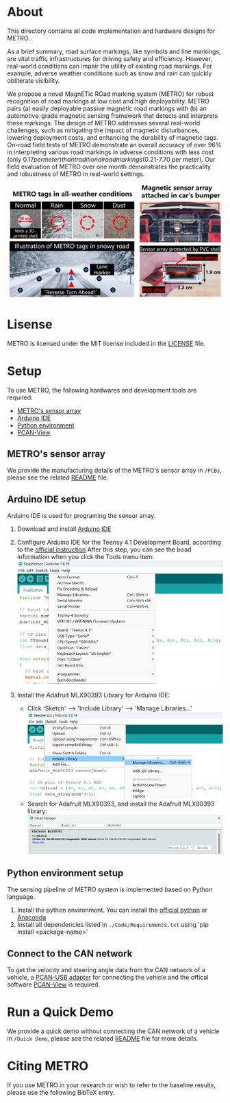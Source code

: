 # About
This directory contains all code implementation and hardware designs for METRO.

As a brief summary, road surface markings, like symbols and line markings, are vital
traffic infrastructures for driving safety and efficiency. However,
real-world conditions can impair the utility of existing road markings. For example, adverse weather conditions such as snow and
rain can quickly obliterate visibility.

We propose a novel MagnETic ROad marking system (METRO)
for robust recognition of road markings at low cost and high deployability. METRO pairs (a) easily deployable passive magnetic road
markings with (b) an automotive-grade magnetic sensing framework that detects and interprets these markings. The design of
METRO addresses several real-world challenges, such as mitigating
the impact of magnetic disturbances, lowering deployment costs,
and enhancing the durability of magnetic tags. On-road field tests of
METRO demonstrate an overall accuracy of over 96% in interpreting
various road markings in adverse conditions with less cost (only
$0.17 per meter) than traditional road markings ($0.21-7.70 per meter). Our field evaluation of METRO over one month demonstrates
the practicality and robustness of METRO in real-world settings.


![plot](./Img/illustration.png)


# Lisense
METRO is licensed under the MIT license included in the [LICENSE](./LICENSE) file.

# Setup
To use METRO, the following hardwares and development tools are required:
* [METRO's sensor array](#metros-sensor-array)
* [Arduino IDE](#arduino-ide-setup)
* [Python environment](#python-environment-setup)
* [PCAN-View](#connect-to-the-can-network)

## METRO's sensor array
We provide the manufacturing details of the METRO's sensor array in `/PCBs`, please see the related [README](./PCBs/README.md) file.

## Arduino IDE setup
Arduino IDE is used for programing the sensor array.

1. Download and install [Arduino IDE](https://www.arduino.cc/en/software)
2. Configure Arduino IDE for the Teensy 4.1 Development Board, according to the [official instruction](https://www.pjrc.com/teensy/td_download.html)
After this step, you can see the boad information when you click the Tools menu item:
  ![plot](./Img/teensy_arduino_configuration.png)

3. Install the Adafruit MLX90393 Library for Arduino IDE:
    - Click 'Sketch' --> 'Include Library' --> 'Manage Libraries...'
    ![plot](./Img/sensor_arduino_library.png)
    - Search for Adafruit MLX90393, and install the Adafruit MLX90393 library:
    ![plot](./Img/install_MLX90393_library.png)




## Python environment setup
The sensing pipeline of METRO system is implemented based on Python language.

1. Install the python environment. You can install the [official python](https://www.python.org/downloads/) or [Anaconda](https://www.anaconda.com/download)
2. Install all dependencies listed in `./Code/Requirements.txt` using 'pip install \<package-name\>'


## Connect to the CAN network
To get the velocity and steering angle data from the CAN network of a vehicle, a [PCAN-USB adapter](https://www.peak-system.com/PCAN-USB.199.0.html?&L=1) for connecting the vehicle and the offical software [PCAN-View](https://www.peak-system.com/PCAN-View.242.0.html?&L=1) is required.

# Run a Quick Demo
We provide a quick demo without connecting the CAN network of a vehicle in `/Quick Demo`, please see the related [README](./Quick_Demo/README.md) file for more details.

# Citing METRO
If you use METRO in your research or wish to refer to the baseline results, please use the following BibTeX entry.